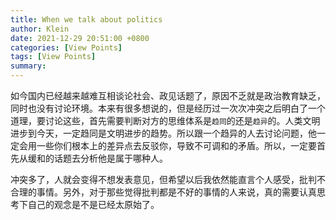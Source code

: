 ```yaml
---
title: When we talk about politics
author: Klein
date: 2021-12-29 20:51:00 +0800
categories: [View Points]
tags: [View Points]
summary: 
---
```


如今国内已经越来越难互相谈论社会、政见话题了，原因不乏就是政治教育缺乏，同时也没有讨论环境。本来有很多想说的，但是经历过一次次冲突之后明白了一个道理，要讨论这些，首先需要判断对方的思维体系是`趋同`的还是`趋异`的。人类文明进步到今天，一定趋同是文明进步的趋势。所以跟一个趋异的人去讨论问题，他一定会用一些你们根本上的差异点去反驳你，导致不可调和的矛盾。所以，一定要首先从缓和的话题去分析他是属于哪种人。

冲突多了，人就会变得不想发表意见，但希望以后我依然能直言个人感受，批判不合理的事情。另外，对于那些觉得批判都是不好的事情的人来说，真的需要认真思考下自己的观念是不是已经太原始了。
